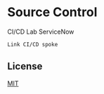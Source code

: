 # Source Control

CI/CD Lab ServiceNow

```bash
Link CI/CD spoke
```

## License
[MIT](https://choosealicense.com/licenses/mit/)
